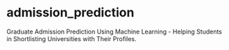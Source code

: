 # admission_prediction
Graduate Admission Prediction Using Machine Learning - Helping Students in Shortlisting Universities with Their Profiles.
